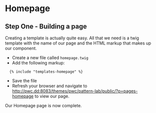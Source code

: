 # Homepage

## Step One - Building a page
Creating a template is actually quite easy.  All that we need is a twig template with the name of our page and the HTML markup that makes up our component.

- Create a new file called `homepage.twig`
- Add the following markup:

```
  {% include "templates-homepage" %}
```

- Save the file
- Refresh your browser and navigate to http://pwc.dd:8083/themes/pwc/pattern-lab/public/?p=pages-homepage to view our page.

Our Homepage page is now complete.
